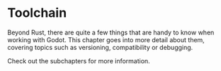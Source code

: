<!--
  ~ Copyright (c) godot-rust; Bromeon and contributors.
  ~ This Source Code Form is subject to the terms of the Mozilla Public
  ~ License, v. 2.0. If a copy of the MPL was not distributed with this
  ~ file, You can obtain one at https://mozilla.org/MPL/2.0/.
-->

# Toolchain

Beyond Rust, there are quite a few things that are handy to know when working with Godot. This chapter goes into more detail
about them, covering topics such as versioning, compatibility or debugging.

Check out the subchapters for more information.
